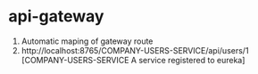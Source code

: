 # api-gateway

1. Automatic maping of gateway route
2. http://localhost:8765/COMPANY-USERS-SERVICE/api/users/1   [COMPANY-USERS-SERVICE A service registered to eureka]
